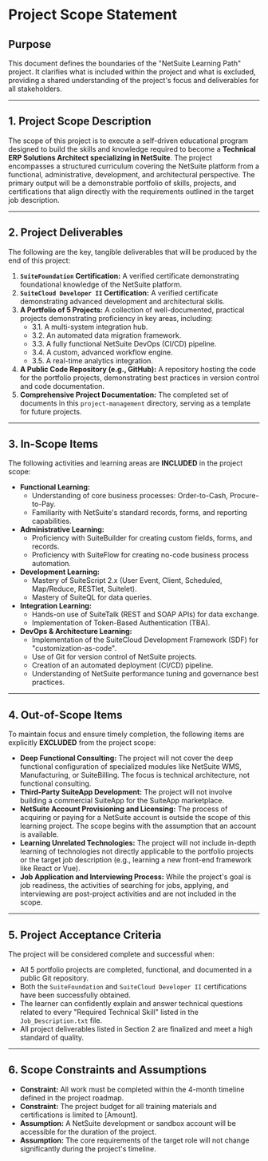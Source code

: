 # Project Scope Statement

## Purpose
This document defines the boundaries of the "NetSuite Learning Path" project. It clarifies what is included within the project and what is excluded, providing a shared understanding of the project's focus and deliverables for all stakeholders.

---

## 1. Project Scope Description

The scope of this project is to execute a self-driven educational program designed to build the skills and knowledge required to become a **Technical ERP Solutions Architect specializing in NetSuite**. The project encompasses a structured curriculum covering the NetSuite platform from a functional, administrative, development, and architectural perspective. The primary output will be a demonstrable portfolio of skills, projects, and certifications that align directly with the requirements outlined in the target job description.

---

## 2. Project Deliverables

The following are the key, tangible deliverables that will be produced by the end of this project:

1.  **`SuiteFoundation` Certification:** A verified certificate demonstrating foundational knowledge of the NetSuite platform.
2.  **`SuiteCloud Developer II` Certification:** A verified certificate demonstrating advanced development and architectural skills.
3.  **A Portfolio of 5 Projects:** A collection of well-documented, practical projects demonstrating proficiency in key areas, including:
    *   3.1. A multi-system integration hub.
    *   3.2. An automated data migration framework.
    *   3.3. A fully functional NetSuite DevOps (CI/CD) pipeline.
    *   3.4. A custom, advanced workflow engine.
    *   3.5. A real-time analytics integration.
4.  **A Public Code Repository (e.g., GitHub):** A repository hosting the code for the portfolio projects, demonstrating best practices in version control and code documentation.
5.  **Comprehensive Project Documentation:** The completed set of documents in this `project-management` directory, serving as a template for future projects.

---

## 3. In-Scope Items

The following activities and learning areas are **INCLUDED** in the project scope:

*   **Functional Learning:**
    *   Understanding of core business processes: Order-to-Cash, Procure-to-Pay.
    *   Familiarity with NetSuite's standard records, forms, and reporting capabilities.
*   **Administrative Learning:**
    *   Proficiency with SuiteBuilder for creating custom fields, forms, and records.
    *   Proficiency with SuiteFlow for creating no-code business process automation.
*   **Development Learning:**
    *   Mastery of SuiteScript 2.x (User Event, Client, Scheduled, Map/Reduce, RESTlet, Suitelet).
    *   Mastery of SuiteQL for data queries.
*   **Integration Learning:**
    *   Hands-on use of SuiteTalk (REST and SOAP APIs) for data exchange.
    *   Implementation of Token-Based Authentication (TBA).
*   **DevOps & Architecture Learning:**
    *   Implementation of the SuiteCloud Development Framework (SDF) for "customization-as-code".
    *   Use of Git for version control of NetSuite projects.
    *   Creation of an automated deployment (CI/CD) pipeline.
    *   Understanding of NetSuite performance tuning and governance best practices.

---

## 4. Out-of-Scope Items

To maintain focus and ensure timely completion, the following items are explicitly **EXCLUDED** from the project scope:

*   **Deep Functional Consulting:** The project will not cover the deep functional configuration of specialized modules like NetSuite WMS, Manufacturing, or SuiteBilling. The focus is technical architecture, not functional consulting.
*   **Third-Party SuiteApp Development:** The project will not involve building a commercial SuiteApp for the SuiteApp marketplace.
*   **NetSuite Account Provisioning and Licensing:** The process of acquiring or paying for a NetSuite account is outside the scope of this learning project. The scope begins with the assumption that an account is available.
*   **Learning Unrelated Technologies:** The project will not include in-depth learning of technologies not directly applicable to the portfolio projects or the target job description (e.g., learning a new front-end framework like React or Vue).
*   **Job Application and Interviewing Process:** While the project's goal is job readiness, the activities of searching for jobs, applying, and interviewing are post-project activities and are not included in the scope.

---

## 5. Project Acceptance Criteria

The project will be considered complete and successful when:

*   All 5 portfolio projects are completed, functional, and documented in a public Git repository.
*   Both the `SuiteFoundation` and `SuiteCloud Developer II` certifications have been successfully obtained.
*   The learner can confidently explain and answer technical questions related to every "Required Technical Skill" listed in the `Job_Description.txt` file.
*   All project deliverables listed in Section 2 are finalized and meet a high standard of quality.

---

## 6. Scope Constraints and Assumptions

*   **Constraint:** All work must be completed within the 4-month timeline defined in the project roadmap.
*   **Constraint:** The project budget for all training materials and certifications is limited to [Amount].
*   **Assumption:** A NetSuite development or sandbox account will be accessible for the duration of the project.
*   **Assumption:** The core requirements of the target role will not change significantly during the project's timeline.